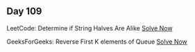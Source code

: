 ## Day 109

LeetCode: Determine if String Halves Are Alike 
[Solve Now](https://leetcode.com/problems/determine-if-string-halves-are-alike/description/)

GeeksForGeeks: Reverse First K elements of Queue 
[Solve Now](https://www.geeksforgeeks.org/problems/reverse-first-k-elements-of-queue/1)
